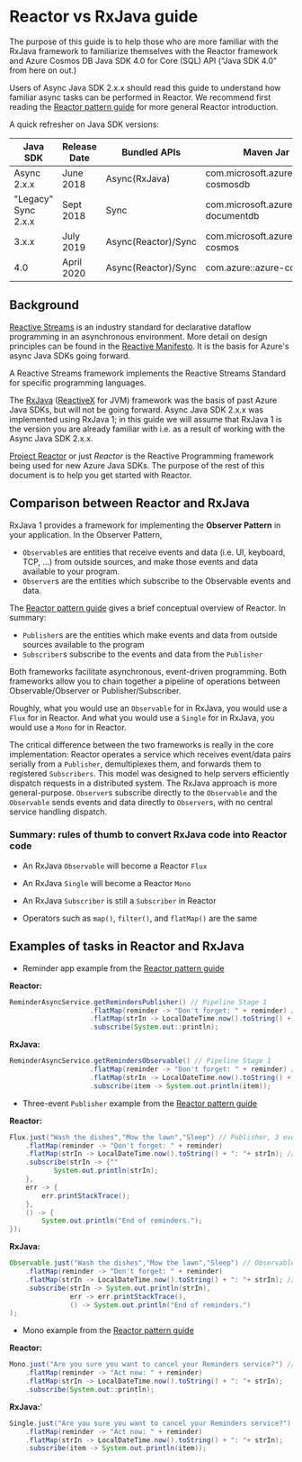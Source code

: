 # Reactor vs RxJava guide

The purpose of this guide is to help those who are more familiar with the RxJava framework to familiarize themselves with the Reactor framework and Azure Cosmos DB Java SDK 4.0 for Core (SQL) API ("Java SDK 4.0" from here on out.)

Users of Async Java SDK 2.x.x should read this guide to understand how familiar async tasks can be performed in Reactor. We recommend first reading the [Reactor pattern guide](reactor-pattern-guide.md) for more general Reactor introduction.

A quick refresher on Java SDK versions:

| Java SDK                | Release Date | Bundled APIs         | Maven Jar                               | Java package name                |API Reference                                              | Release Notes                                                                            |
|-------------------------|--------------|----------------------|-----------------------------------------|----------------------------------|-----------------------------------------------------------|------------------------------------------------------------------------------------------|
| Async 2.x.x             | June 2018    | Async(RxJava)        | com.microsoft.azure::azure-cosmosdb     | com.microsoft.azure.cosmosdb.rx  | [API](https://azure.github.io/azure-cosmosdb-java/2.0.0/) | [Release Notes](https://docs.microsoft.com/en-us/azure/cosmos-db/sql-api-sdk-async-java) |
| "Legacy" Sync 2.x.x     | Sept 2018    | Sync                 | com.microsoft.azure::azure-documentdb   | com.microsoft.azure.cosmosdb     | [API](https://azure.github.io/azure-cosmosdb-java/2.0.0/) | [Release Notes](https://docs.microsoft.com/en-us/azure/cosmos-db/sql-api-sdk-java)       |
| 3.x.x                   | July 2019    | Async(Reactor)/Sync  | com.microsoft.azure::azure-cosmos       | com.azure.data.cosmos            | [API](https://azure.github.io/azure-cosmosdb-java/3.0.0/) | -                                                                                        |
| 4.0                     | April 2020   | Async(Reactor)/Sync  | com.azure::azure-cosmos                 | com.azure.cosmos                 | -                                                         | -                                                                                        |

## Background

[Reactive Streams](http://www.reactive-streams.org/) is an industry standard for declarative dataflow programming in an asynchronous environment. More detail on design principles can be found in the [Reactive Manifesto](https://www.reactivemanifesto.org/). It is the basis for Azure's async Java SDKs going forward.

A Reactive Streams framework implements the Reactive Streams Standard for specific programming languages. 

The [RxJava](https://github.com/ReactiveX/RxJava) ([ReactiveX](http://reactivex.io/) for JVM) framework was the basis of past Azure Java SDKs, but will not be going forward. Async Java SDK 2.x.x was implemented using RxJava 1; in this guide we will assume that RxJava 1 is the version you are already familiar with i.e. as a result of working with the Async Java SDK 2.x.x.

[Project Reactor](https://projectreactor.io/) or just *Reactor* is the Reactive Programming framework being used for new Azure Java SDKs. The purpose of the rest of this document is to help you get started with Reactor.

## Comparison between Reactor and RxJava

RxJava 1 provides a framework for implementing the **Observer Pattern** in your application. In the Observer Pattern,
* ```Observable```s are entities that receive events and data (i.e. UI, keyboard, TCP, ...) from outside sources, and make those events and data available to your program.
* ```Observer```s are the entities which subscribe to the Observable events and data.

The [Reactor pattern guide](reactor-pattern-guide.md) gives a brief conceptual overview of Reactor. In summary:
* ```Publisher```s are the entities which make events and data from outside sources available to the program
* ```Subscriber```s subscribe to the events and data from the ```Publisher```

Both frameworks facilitate asynchronous, event-driven programming. Both frameworks allow you to chain together a pipeline of operations between Observable/Observer or Publisher/Subscriber.

Roughly, what you would use an ```Observable``` for in RxJava, you would use a ```Flux``` for in Reactor. And what you would use a ```Single``` for in RxJava, you would use a ```Mono``` for in Reactor.

The critical difference between the two frameworks is really in the core implementation: 
Reactor operates a service which receives event/data pairs serially from a ```Publisher```, demultiplexes them, and forwards them to registered ```Subscribers```. This model was designed to help servers efficiently dispatch requests in a distributed system.
The RxJava approach is more general-purpose. ```Observer```s subscribe directly to the ```Observable``` and the ```Observable``` sends events and data directly to ```Observer```s, with no central service handling dispatch. 

### Summary: rules of thumb to convert RxJava code into Reactor code

* An RxJava ```Observable``` will become a Reactor ```Flux```

* An RxJava ```Single``` will become a Reactor ```Mono```

* An RxJava ```Subscriber``` is still a ```Subscriber``` in Reactor

* Operators such as ```map()```, ```filter()```, and ```flatMap()``` are the same

## Examples of tasks in Reactor and RxJava

* Reminder app example from the [Reactor pattern guide](reactor-pattern-guide.md)

**Reactor:**
```java
ReminderAsyncService.getRemindersPublisher() // Pipeline Stage 1
                    .flatMap(reminder -> "Don't forget: " + reminder) // Stage 2
                    .flatMap(strIn -> LocalDateTime.now().toString() + ": "+ strIn); // Stage 3
                    .subscribe(System.out::println);
```

**RxJava:**
```java
ReminderAsyncService.getRemindersObservable() // Pipeline Stage 1
                    .flatMap(reminder -> "Don't forget: " + reminder) // Stage 2
                    .flatMap(strIn -> LocalDateTime.now().toString() + ": "+ strIn); // Stage 3
                    .subscribe(item -> System.out.println(item));
```

* Three-event ```Publisher``` example from the [Reactor pattern guide](reactor-pattern-guide.md)

**Reactor:**
```java
Flux.just("Wash the dishes","Mow the lawn","Sleep") // Publisher, 3 events
    .flatMap(reminder -> "Don't forget: " + reminder)
    .flatMap(strIn -> LocalDateTime.now().toString() + ": "+ strIn); // Nothing executed yet
    .subscribe(strIn -> {""
           System.out.println(strIn);
    },
    err -> {
        err.printStackTrace();
    },
    () -> {
        System.out.println("End of reminders.");
});
```

**RxJava:**
```java
Observable.just("Wash the dishes","Mow the lawn","Sleep") // Observable, 3 events
    .flatMap(reminder -> "Don't forget: " + reminder)
    .flatMap(strIn -> LocalDateTime.now().toString() + ": "+ strIn); // Nothing executed yet
    .subscribe(strIn -> System.out.println(strIn),
               err -> err.printStackTrace(),
               () -> System.out.println("End of reminders.")
);
```

* Mono example from the [Reactor pattern guide](reactor-pattern-guide.md)

**Reactor:**
```java
Mono.just("Are you sure you want to cancel your Reminders service?") // Publisher, 1 event
    .flatMap(reminder -> "Act now: " + reminder)
    .flatMap(strIn -> LocalDateTime.now().toString() + ": "+ strIn);
    .subscribe(System.out::println);
```

**RxJava:**'
```java
Single.just("Are you sure you want to cancel your Reminders service?") // Publisher, 1 event
    .flatMap(reminder -> "Act now: " + reminder)
    .flatMap(strIn -> LocalDateTime.now().toString() + ": "+ strIn);
    .subscribe(item -> System.out.println(item));
```
